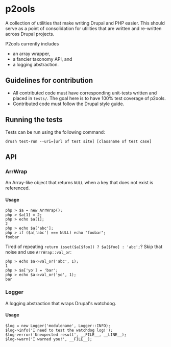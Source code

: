 # p2ools

A collection of utilities that make writing Drupal and PHP easier. This should
serve as a point of consolidation for utilities that are written and re-written
across Drupal projects.

P2ools currently includes

* an array wrapper,
* a fancier taxonomy API, and
* a logging abstraction.

## Guidelines for contribution

* All contributed code must have corresponding unit-tests written and placed
  in `tests/`. The goal here is to have 100% test coverage of p2ools.
* Contributed code must follow the Drupal style guide.

## Running the tests

Tests can be run using the following command:

    drush test-run --uri=[url of test site] [classname of test case]

## API

### ArrWrap

An Array-like object that returns `NULL` when a key that does not exist is
referenced.

#### Usage

    php > $a = new ArrWrap();
    php > $a[1] = 2;
    php > echo $a[1];
    2
    php > echo $a['abc'];
    php > if ($a['abc'] === NULL) echo "foobar";
    foobar

Tired of repeating `return isset($a[$foo]) ? $a[$foo] : 'abc';`? Skip that noise
and use `ArrWrap::val_or`:

    php > echo $a->val_or('abc', 1);
    1
    php > $a['yo'] = 'bar';
    php > echo $a->val_or('yo', 1);
    bar

### Logger

A logging abstraction that wraps Drupal's watchdog.

#### Usage

    $log = new Logger('modulename', Logger::INFO);
    $log->info('I need to test the watchdog log!');
    $log->error('Unexpected result', __FILE__, __LINE__);
    $log->warn('I warned you!', __FILE__);


